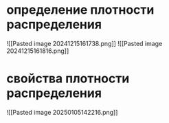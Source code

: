 # определение плотности распределения 
![[Pasted image 20241215161738.png]]
![[Pasted image 20241215161816.png]]

# свойства плотности распределения 
![[Pasted image 20250105142216.png]]
